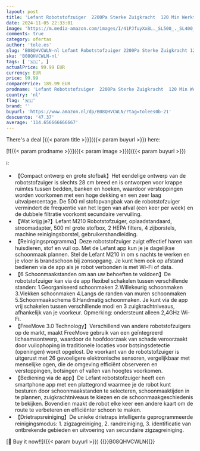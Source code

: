 ```yaml
---
layout: post
title: 'Lefant Robotstofzuiger  2200Pa Sterke Zuigkracht  120 Min Werktijd  Zelfopladende  Stofzuiger  Slank  Stil  WiFi/App/Alexa  6 Reinigingsstanden Ideaal voor Huisdierharen  Harde Vloer  M210 Pro Wit '
date: 2024-11-05 22:33:01
image: 'https://m.media-amazon.com/images/I/41PJfuyXxBL._SL500_._SL400_.jpg'
comments: true
category: ofertas
author: 'tole.es'
slug: 'B08QHVCWLN-nl Lefant Robotstofzuiger 2200Pa Sterke Zuigkracht 120 Min...'
sku: 'B08QHVCWLN-nl'
tags: [ '🇳🇱', ]
actualPrice: 99.99 EUR
currency: EUR
price: 99.99
comparePrice: 189.99 EUR
prodname: 'Lefant Robotstofzuiger  2200Pa Sterke Zuigkracht  120 Min Werktijd  Zelfopladende  Stofzuiger  Slank  Stil  WiFi/App/Alexa  6 Reinigingsstanden Ideaal voor Huisdierharen  Harde Vloer  M210 Pro Wit '
country: 'nl'
flag: '🇳🇱'
brand: ''
buyurl: 'https://www.amazon.nl/dp/B08QHVCWLN/?tag=tolees0b-21'
descuento: '47.37'
average: '114.656666666667'
---
```


There's a deal [{{< param title >}}]({{< param buyurl >}})  here:

[![{{< param prodname >}}]({{< param image >}})]({{< param buyurl >}})

ℹ️:

- 【Compact ontwerp en grote stofbak】Het eendelige ontwerp van de robotstofzuiger is slechts 28 cm breed en is ontworpen voor krappe ruimtes tussen bedden, banken en hoeken, waardoor verstoppingen worden voorkomen met een hoge dekking en een zeer laag uitvalpercentage. De 500 ml stofopvangbak van de robotstofzuiger vermindert de frequentie van het legen van afval (een keer per week) en de dubbele filtratie voorkomt secundaire vervuiling.
- 【Wat krijg je?】Lefant M210 Robotstofzuiger, oplaadstandaard, stroomadapter, 500 ml grote stofbox, 2 HEPA filters, 4 zijborstels, machine reinigingsborstel, gebruikershandleiding.
- 【Reinigingsprogramma】Deze robotstofzuiger zuigt effectief haren van huisdieren, stof en vuil op. Met de Lefant app kun je je dagelijkse schoonmaak plannen. Stel de Lefant M210 in om s nachts te werken en je vloer is brandschoon bij zonsopgang. Je kunt hem ook op afstand bedienen via de app als je robot verbonden is met Wi-Fi of data.
- 【6 Schoonmaakstanden om aan uw behoeften te voldoen】De robotstofzuiger kan via de app flexibel schakelen tussen verschillende standen: 1.Georganiseerd schoonmaken 2.Willekeurig schoonmaken 3.Vlekken schoonmaken 4.Langs de randen van muren schoonmaken 5.Schoonmaakschema 6.Handmatig schoonmaken. Je kunt via de app vrij schakelen tussen verschillende modi en 3 zuigkrachtniveaus, afhankelijk van je voorkeur. Opmerking: ondersteunt alleen 2,4GHz Wi-Fi.
- 【FreeMove 3.0 Technology】Verschillend van andere robotstofzuigers op de markt, maakt FreeMove gebruik van een geïntegreerd lichaamsontwerp, waardoor de hoofdoorzaak van schade veroorzaakt door vuilophoping in traditionele locaties voor botsingsdetectie (openingen) wordt opgelost. De voorkant van de robotstofzuiger is uitgerust met 26 gevoeligere elektronische sensoren, vergelijkbaar met menselijke ogen, die de omgeving efficiënt observeren en verstoppingen, botsingen of vallen van hoogtes voorkomen.
- 【Bediening via de app】De Lefant robotstofzuiger heeft een smartphone app met een plattegrond waarmee je de robot kunt besturen door schoonmaakstanden te selecteren, schoonmaaktijden in te plannen, zuigkrachtniveaus te kiezen en de schoonmaakgeschiedenis te bekijken. Bovendien maakt de robot elke keer een andere kaart om de route te verbeteren en efficiënter schoon te maken.
- 【Drietrapsreiniging】De unieke drietraps intelligente geprogrammeerde reinigingsmodus: 1. zigzagreiniging, 2. randreiniging, 3. identificatie van ontbrekende gebieden en uitvoering van secundaire zigzagreiniging.

[🛒 Buy it now!!]({{< param buyurl >}})
{{<world>}}B08QHVCWLN{{</world>}}

